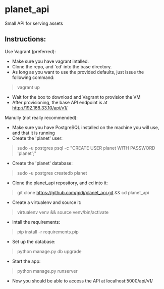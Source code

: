 # planet_api

Small API for serving assets

Instructions:
-------------

Use Vagrant (preferred):
* Make sure you have vagrant intalled.
* Clone the repo, and 'cd' into the base directory.
* As long as you want to use the provided defaults, just issue the following command:
> vagrant up
* Wait for the box to download and Vagrant to provision the VM
* After provisioning, the base API endpoint is at http://192.168.33.10/api/v1/

Manully (not really recommended):
* Make sure you have PostgreSQL installed on the machine you will use, and that it is running
* Create the 'planet' user:
> sudo -u postgres psql -c "CREATE USER planet WITH PASSWORD 'planet';"
* Create the 'planet' database:
> sudo -u postgres createdb planet
* Clone the planet_api repository, and cd into it:
> git clone https://github.com/gidj/planet_api.git && cd planet_api
* Create a virtualenv and source it:
> virtualenv venv && source venv/bin/activate
* Intall the requirements:
> pip install -r requirements.pip
* Set up the database:
> python manage.py db upgrade
* Start the app:
> python manage.py runserver
* Now you should be able to access the API at localhost:5000/api/v1/



